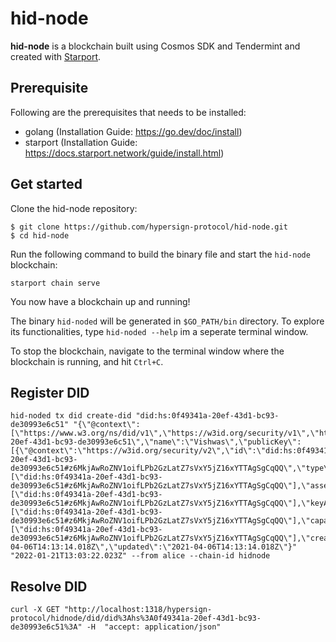 # hid-node
**hid-node** is a blockchain built using Cosmos SDK and Tendermint and created with [Starport](https://starport.com).

## Prerequisite

Following are the prerequisites that needs to be installed:

- golang (Installation Guide: https://go.dev/doc/install)
- starport (Installation Guide: https://docs.starport.network/guide/install.html)

## Get started

Clone the hid-node repository:

```
$ git clone https://github.com/hypersign-protocol/hid-node.git
$ cd hid-node
```

Run the following command to build the binary file and start the `hid-node` blockchain: 
```
starport chain serve
```

You now have a blockchain up and running!

The binary `hid-noded` will be generated in `$GO_PATH/bin` directory. To explore its functionalities, type `hid-noded --help` im a seperate terminal window.

To stop the blockchain, navigate to the terminal window where the blockchain is running, and hit `Ctrl+C`.

## Register DID

```
hid-noded tx did create-did "did:hs:0f49341a-20ef-43d1-bc93-de30993e6c51" "{\"@context\":[\"https://www.w3.org/ns/did/v1\",\"https://w3id.org/security/v1\",\"https://schema.org\"],\"@type\":\"https://schema.org/Person\",\"id\":\"did:hs:0f49341a-20ef-43d1-bc93-de30993e6c51\",\"name\":\"Vishwas\",\"publicKey\":[{\"@context\":\"https://w3id.org/security/v2\",\"id\":\"did:hs:0f49341a-20ef-43d1-bc93-de30993e6c51#z6MkjAwRoZNV1oifLPb2GzLatZ7sVxY5jZ16xYTTAgSgCqQQ\",\"type\":\"Ed25519VerificationKey2018\",\"publicKeyBase58\":\"5igPDK83gGECDtkKbRNk3TZsgPGEKfkkGXYXLQUfHcd2\"}],\"authentication\":[\"did:hs:0f49341a-20ef-43d1-bc93-de30993e6c51#z6MkjAwRoZNV1oifLPb2GzLatZ7sVxY5jZ16xYTTAgSgCqQQ\"],\"assertionMethod\":[\"did:hs:0f49341a-20ef-43d1-bc93-de30993e6c51#z6MkjAwRoZNV1oifLPb2GzLatZ7sVxY5jZ16xYTTAgSgCqQQ\"],\"keyAgreement\":[\"did:hs:0f49341a-20ef-43d1-bc93-de30993e6c51#z6MkjAwRoZNV1oifLPb2GzLatZ7sVxY5jZ16xYTTAgSgCqQQ\"],\"capabilityInvocation\":[\"did:hs:0f49341a-20ef-43d1-bc93-de30993e6c51#z6MkjAwRoZNV1oifLPb2GzLatZ7sVxY5jZ16xYTTAgSgCqQQ\"],\"created\":\"2021-04-06T14:13:14.018Z\",\"updated\":\"2021-04-06T14:13:14.018Z\"}" "2022-01-21T13:03:22.023Z" --from alice --chain-id hidnode
```

## Resolve DID

```
curl -X GET "http://localhost:1318/hypersign-protocol/hidnode/did/did%3Ahs%3A0f49341a-20ef-43d1-bc93-de30993e6c51%3A" -H  "accept: application/json"
```